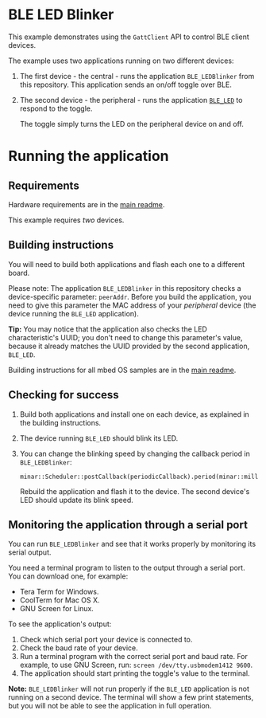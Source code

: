 # BLE LED Blinker

This example demonstrates using the ``GattClient`` API to control BLE client devices.

The example uses two applications running on two different devices:

1. The first device - the central - runs the application ``BLE_LEDBlinker`` from this repository. This application sends an on/off toggle over BLE.

1. The second device - the peripheral - runs the application [``BLE_LED``](https://github.com/ARMmbed/ble-examples/tree/master/BLE_LED) to respond to the toggle. 

	The toggle simply turns the LED on the peripheral device on and off.

# Running the application

## Requirements
 
Hardware requirements are in the [main readme](https://github.com/ARMmbed/ble-examples/blob/master/README.md).

This example requires *two* devices.

## Building instructions

You will need to build both applications and flash each one to a different board.

Please note: The application ``BLE_LEDBlinker`` in this repository checks a device-specific parameter: ``peerAddr``. Before you build the application, you need to give this parameter the MAC address of your *peripheral* device (the device running the ``BLE_LED`` application).

**Tip:** You may notice that the application also checks the LED characteristic's UUID; you don't need to change this parameter's value, because it already matches the UUID provided by the second application, ``BLE_LED``.

Building instructions for all mbed OS samples are in the [main readme](https://github.com/ARMmbed/ble-examples/blob/master/README.md).

## Checking for success

1. Build both applications and install one on each device, as explained in the building instructions.

1. The device running ``BLE_LED`` should blink its LED.

1. You can change the blinking speed by changing the callback period in ``BLE_LEDBlinker``:

	```
	minar::Scheduler::postCallback(periodicCallback).period(minar::milliseconds(500));
	```

	Rebuild the application and flash it to the device. The second device's LED should update its blink speed.

## Monitoring the application through a serial port

You can run ``BLE_LEDBlinker`` and see that it works properly by monitoring its serial output. 

You need a terminal program to listen to the output through a serial port. You can download one, for example:

* Tera Term for Windows.
* CoolTerm for Mac OS X.
* GNU Screen for Linux.

To see the application's output: 

1. Check which serial port your device is connected to.
1. Check the baud rate of your device.
1. Run a terminal program with the correct serial port and baud rate. For example, to use GNU Screen, run: ``screen /dev/tty.usbmodem1412 9600``.
1. The application should start printing the toggle's value to the terminal. 

**Note:** ``BLE_LEDBlinker`` will not run properly if the ``BLE_LED`` application is not running on a second device. The terminal will show a few print statements, but you will not be able to see the application in full operation. 
